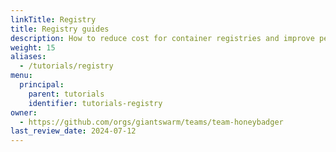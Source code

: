 ```yaml
---
linkTitle: Registry
title: Registry guides
description: How to reduce cost for container registries and improve performance and reliability.
weight: 15
aliases:
  - /tutorials/registry
menu:
  principal:
    parent: tutorials
    identifier: tutorials-registry
owner:
  - https://github.com/orgs/giantswarm/teams/team-honeybadger
last_review_date: 2024-07-12
---
```

